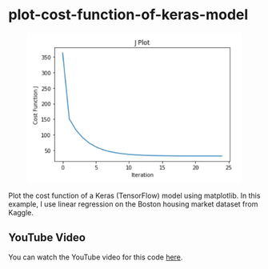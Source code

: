 # plot-cost-function-of-keras-model
<p align="center">
<img src="/images/J.PNG" height=300>
</p>
Plot the cost function of a Keras (TensorFlow) model using matplotlib. In this example, I use linear regression on the Boston housing market dataset from Kaggle.

## YouTube Video
You can watch the YouTube video for this code [here]().
